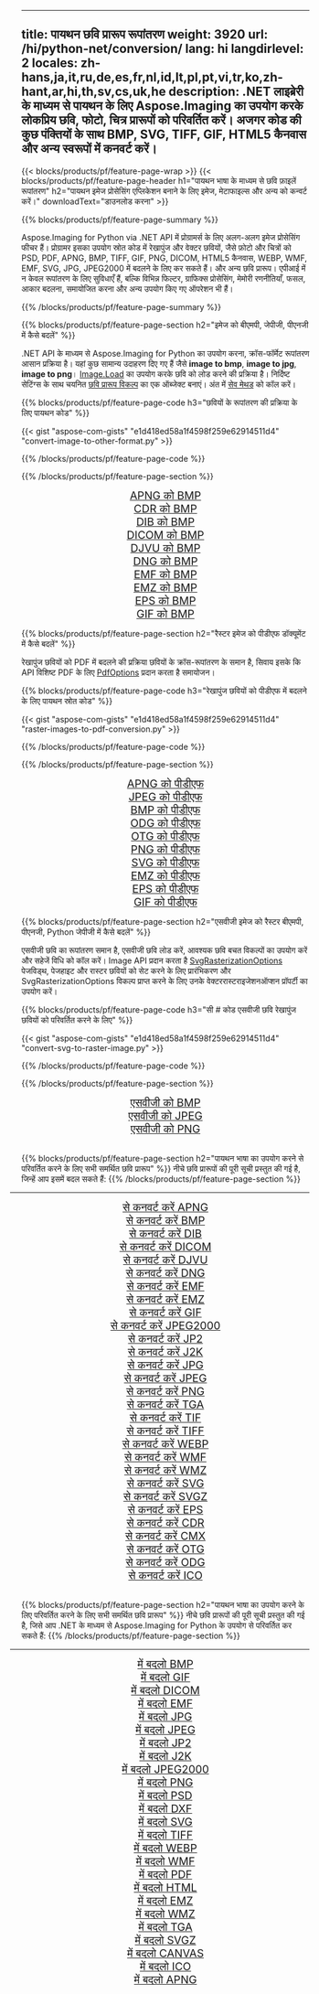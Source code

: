 ﻿
---
title: पायथन छवि प्रारूप रूपांतरण 
weight: 3920
url: /hi/python-net/conversion/ 
lang: hi
langdirlevel: 2
locales: zh-hans,ja,it,ru,de,es,fr,nl,id,lt,pl,pt,vi,tr,ko,zh-hant,ar,hi,th,sv,cs,uk,he
description: .NET लाइब्रेरी के माध्यम से पायथन के लिए Aspose.Imaging का उपयोग करके लोकप्रिय छवि, फोटो, चित्र प्रारूपों को परिवर्तित करें। अजगर कोड की कुछ पंक्तियों के साथ BMP, SVG, TIFF, GIF, HTML5 कैनवास और अन्य स्वरूपों में कनवर्ट करें।
---

{{< blocks/products/pf/feature-page-wrap >}}
{{< blocks/products/pf/feature-page-header h1="पायथन भाषा के माध्यम से छवि फ़ाइलें रूपांतरण" h2="पायथन इमेज प्रोसेसिंग एप्लिकेशन बनाने के लिए इमेज, मेटाफाइल्स और अन्य को कन्वर्ट करें।" downloadText="डाउनलोड करना" >}}

{{% blocks/products/pf/feature-page-summary %}}

Aspose.Imaging for Python via .NET API में प्रोग्रामर्स के लिए अलग-अलग इमेज प्रोसेसिंग फीचर हैं। प्रोग्रामर इसका उपयोग स्रोत कोड में रेखापुंज और वेक्टर छवियों, जैसे फ़ोटो और चित्रों को PSD, PDF, APNG, BMP, TIFF, GIF, PNG, DICOM, HTML5 कैनवास, WEBP, WMF, EMF, SVG, JPG, JPEG2000 में बदलने के लिए कर सकते हैं। और अन्य छवि प्रारूप। एपीआई में न केवल रूपांतरण के लिए सुविधाएँ हैं, बल्कि विभिन्न फिल्टर, ग्राफिक्स प्रोसेसिंग, मेमोरी रणनीतियाँ, फसल, आकार बदलना, समायोजित करना और अन्य उपयोग किए गए ऑपरेशन भी हैं।

{{% /blocks/products/pf/feature-page-summary  %}}

{{% blocks/products/pf/feature-page-section  h2="इमेज को बीएमपी, जेपीजी, पीएनजी में कैसे बदलें" %}}

.NET API के माध्यम से Aspose.Imaging for Python का उपयोग करना, क्रॉस-फॉर्मेट रूपांतरण आसान प्रक्रिया है। यहां कुछ सामान्य उदाहरण दिए गए हैं जैसे **image to bmp**, **image to jpg**, **image to png**। [Image.Load](https://apireference.aspose.com/imaging/net/aspose.imaging/image/methods/load) का उपयोग करके छवि को लोड करने की प्रक्रिया है। निर्दिष्ट सेटिंग्स के साथ चयनित [छवि प्रारूप विकल्प](https://apireference.aspose.com/imaging/net/aspose.imaging.imageoptions) का एक ऑब्जेक्ट बनाएं। अंत में [सेव मेथड](https://apireference.aspose.com/imaging/net/aspose.imaging.image/save/methods/4) को कॉल करें।

{{% blocks/products/pf/feature-page-code h3="छवियों के रूपांतरण की प्रक्रिया के लिए पायथन कोड" %}}

{{< gist "aspose-com-gists" "e1d418ed58a1f4598f259e62914511d4" "convert-image-to-other-format.py" >}}

{{% /blocks/products/pf/feature-page-code  %}}

{{% /blocks/products/pf/feature-page-section %}}

<div class="container-fluid productfamilypage bg-gray">
    <div class="convertypes bg-gray agp-content section">
        <div class="container">
		<div class="row other-converters" style="gap: 10px;font-size: 19px;text-align:center;">
		   <div class="col-md-2 other-converter remove-lp remove-rp">
		      <a href="/imaging/hi/python-net/conversion/apng-to-bmp/" style="padding:15px;">APNG को BMP</a>
		   </div>
		   <div class="col-md-2 other-converter remove-lp remove-rp">
		      <a href="/imaging/hi/python-net/conversion/cdr-to-bmp/" style="padding:15px;">CDR को BMP</a>
		   </div>
		   <div class="col-md-2 other-converter remove-lp remove-rp">
		      <a href="/imaging/hi/python-net/conversion/dib-to-bmp/" style="padding:15px;">DIB को BMP</a>
		   </div>
		   <div class="col-md-2 other-converter remove-lp remove-rp">
		      <a href="/imaging/hi/python-net/conversion/dicom-to-bmp/" style="padding:15px;">DICOM को BMP</a>
		   </div>
 		   <div class="col-md-2 other-converter remove-lp remove-rp">
		      <a href="/imaging/hi/python-net/conversion/djvu-to-bmp/" style="padding:15px;">DJVU को BMP</a>
		   </div>
		   <div class="col-md-2 other-converter remove-lp remove-rp">
		      <a href="/imaging/hi/python-net/conversion/dng-to-bmp/" style="padding:15px;">DNG को BMP</a>
		   </div>
		   <div class="col-md-2 other-converter remove-lp remove-rp">
		      <a href="/imaging/hi/python-net/conversion/emf-to-bmp/" style="padding:15px;">EMF को BMP</a>
		   </div>
		   <div class="col-md-2 other-converter remove-lp remove-rp">
		      <a href="/imaging/hi/python-net/conversion/emz-to-bmp/" style="padding:15px;">EMZ को BMP</a>
		   </div>
		   <div class="col-md-2 other-converter remove-lp remove-rp">
		      <a href="/imaging/hi/python-net/conversion/eps-to-bmp/" style="padding:15px;">EPS को BMP</a>
		   </div>
		   <div class="col-md-2 other-converter remove-lp remove-rp">
		      <a href="/imaging/hi/python-net/conversion/gif-to-bmp/" style="padding:15px;">GIF को BMP</a>
		   </div>
		</div>
	</div>
    </div>
</div>

{{% blocks/products/pf/feature-page-section  h2="रैस्टर इमेज को पीडीएफ डॉक्यूमेंट में कैसे बदलें" %}}

रेखापुंज छवियों को PDF में बदलने की प्रक्रिया छवियों के क्रॉस-रूपांतरण के समान है, सिवाय इसके कि API विशिष्ट PDF के लिए [PdfOptions](https://apireference.aspose.com/imaging/net/aspose.imaging.imageoptions/pdfoptions) प्रदान करता है समायोजन।

{{% blocks/products/pf/feature-page-code h3="रेखापुंज छवियों को पीडीएफ में बदलने के लिए पायथन स्रोत कोड" %}}

{{< gist "aspose-com-gists" "e1d418ed58a1f4598f259e62914511d4" "raster-images-to-pdf-conversion.py" >}}

{{% /blocks/products/pf/feature-page-code  %}}

{{% /blocks/products/pf/feature-page-section %}}

<div class="container-fluid productfamilypage bg-gray">
    <div class="convertypes bg-gray agp-content section">
        <div class="container">
		<div class="row other-converters" style="gap: 10px;font-size: 19px;text-align:center;">
		   <div class="col-md-2 other-converter remove-lp remove-rp">
		      <a href="/imaging/hi/python-net/conversion/apng-to-पीडीएफ/" style="padding:15px;">APNG को पीडीएफ</a>
		   </div>
		   <div class="col-md-2 other-converter remove-lp remove-rp">
		      <a href="/imaging/hi/python-net/conversion/jpeg-to-पीडीएफ/" style="padding:15px;">JPEG को पीडीएफ</a>
		   </div>
		   <div class="col-md-2 other-converter remove-lp remove-rp">
		      <a href="/imaging/hi/python-net/conversion/bmp-to-पीडीएफ/" style="padding:15px;">BMP को पीडीएफ</a>
		   </div>
		   <div class="col-md-2 other-converter remove-lp remove-rp">
		      <a href="/imaging/hi/python-net/conversion/odg-to-पीडीएफ/" style="padding:15px;">ODG को पीडीएफ</a>
		   </div>
 		   <div class="col-md-2 other-converter remove-lp remove-rp">
		      <a href="/imaging/hi/python-net/conversion/otg-to-पीडीएफ/" style="padding:15px;">OTG को पीडीएफ</a>
		   </div>
		   <div class="col-md-2 other-converter remove-lp remove-rp">
		      <a href="/imaging/hi/python-net/conversion/png-to-पीडीएफ/" style="padding:15px;">PNG को पीडीएफ</a>
		   </div>
		   <div class="col-md-2 other-converter remove-lp remove-rp">
		      <a href="/imaging/hi/python-net/conversion/svg-to-पीडीएफ/" style="padding:15px;">SVG को पीडीएफ</a>
		   </div>
		   <div class="col-md-2 other-converter remove-lp remove-rp">
		      <a href="/imaging/hi/python-net/conversion/emz-to-पीडीएफ/" style="padding:15px;">EMZ को पीडीएफ</a>
		   </div>
		   <div class="col-md-2 other-converter remove-lp remove-rp">
		      <a href="/imaging/hi/python-net/conversion/eps-to-पीडीएफ/" style="padding:15px;">EPS को पीडीएफ</a>
		   </div>
		   <div class="col-md-2 other-converter remove-lp remove-rp">
		      <a href="/imaging/hi/python-net/conversion/gif-to-पीडीएफ/" style="padding:15px;">GIF को पीडीएफ</a>
		   </div>
		</div>
	</div>
    </div>
</div>

{{% blocks/products/pf/feature-page-section  h2="एसवीजी इमेज को रैस्टर बीएमपी, पीएनजी, Python जेपीजी में कैसे बदलें" %}}

एसवीजी छवि का रूपांतरण समान है, एसवीजी छवि लोड करें, आवश्यक छवि बचत विकल्पों का उपयोग करें और सहेजें विधि को कॉल करें। Image API प्रदान करता है [SvgRasterizationOptions](https://apireference.aspose.com/imaging/net/aspose.imaging.imageoptions/svgrasterizationoptions) पेजविड्थ, पेजहाइट और रास्टर छवियों को सेट करने के लिए प्रारंभिकरण और SvgRasterizationOptions विकल्प प्राप्त करने के लिए उनके वेक्टररास्टराइजेशनऑप्शन प्रॉपर्टी का उपयोग करें। 

{{% blocks/products/pf/feature-page-code h3="सी # कोड एसवीजी छवि रेखापुंज छवियों को परिवर्तित करने के लिए" %}}

{{< gist "aspose-com-gists" "e1d418ed58a1f4598f259e62914511d4" "convert-svg-to-raster-image.py" >}}

{{% /blocks/products/pf/feature-page-code  %}}

{{% /blocks/products/pf/feature-page-section %}}

<div class="container-fluid productfamilypage bg-gray">
    <div class="convertypes bg-gray agp-content section">
        <div class="container">
		<div class="row other-converters" style="gap: 10px;font-size: 19px;text-align:center;">
		   <div class="col-md-2 other-converter remove-lp remove-rp">
		      <a href="/imaging/hi/python-net/conversion/एसवीजी-to-bmp/" style="padding:15px;">एसवीजी को BMP</a>
		   </div>
		   <div class="col-md-2 other-converter remove-lp remove-rp">
		      <a href="/imaging/hi/python-net/conversion/एसवीजी-to-jpeg/" style="padding:15px;">एसवीजी को JPEG</a>
		   </div>
		   <div class="col-md-2 other-converter remove-lp remove-rp">
		      <a href="/imaging/hi/python-net/conversion/एसवीजी-to-png/" style="padding:15px;">एसवीजी को PNG</a>
		   </div>		   
		</div>
	</div>
    </div>
</div>
<br/>

{{% blocks/products/pf/feature-page-section  h2="पायथन भाषा का उपयोग करने से परिवर्तित करने के लिए सभी समर्थित छवि प्रारूप" %}}
नीचे छवि प्रारूपों की पूरी सूची प्रस्तुत की गई है, जिन्हें आप इसमें बदल सकते हैं:
{{% /blocks/products/pf/feature-page-section %}}
<div class="container-fluid productfamilypage bg-gray">
    <div class="convertypes bg-gray agp-content section">
        <div class="container">
                <hr style="margin-left:-20px;"/>
		<div class="row other-converters" style="gap: 10px;font-size: 19px;text-align:center;">
		    <div class='col-md-2 other-converter remove-lp remove-rp'><a href="/imaging/hi/python-net/conversion/from/apng/" style="padding:15px;">से कनवर्ट करें APNG</a></div>
<div class='col-md-2 other-converter remove-lp remove-rp'><a href="/imaging/hi/python-net/conversion/from/bmp/" style="padding:15px;">से कनवर्ट करें BMP</a></div>
<div class='col-md-2 other-converter remove-lp remove-rp'><a href="/imaging/hi/python-net/conversion/from/dib/" style="padding:15px;">से कनवर्ट करें DIB</a></div>
<div class='col-md-2 other-converter remove-lp remove-rp'><a href="/imaging/hi/python-net/conversion/from/dicom/" style="padding:15px;">से कनवर्ट करें DICOM</a></div>
<div class='col-md-2 other-converter remove-lp remove-rp'><a href="/imaging/hi/python-net/conversion/from/djvu/" style="padding:15px;">से कनवर्ट करें DJVU</a></div>
<div class='col-md-2 other-converter remove-lp remove-rp'><a href="/imaging/hi/python-net/conversion/from/dng/" style="padding:15px;">से कनवर्ट करें DNG</a></div>
<div class='col-md-2 other-converter remove-lp remove-rp'><a href="/imaging/hi/python-net/conversion/from/emf/" style="padding:15px;">से कनवर्ट करें EMF</a></div>
<div class='col-md-2 other-converter remove-lp remove-rp'><a href="/imaging/hi/python-net/conversion/from/emz/" style="padding:15px;">से कनवर्ट करें EMZ</a></div>
<div class='col-md-2 other-converter remove-lp remove-rp'><a href="/imaging/hi/python-net/conversion/from/gif/" style="padding:15px;">से कनवर्ट करें GIF</a></div>
<div class='col-md-2 other-converter remove-lp remove-rp'><a href="/imaging/hi/python-net/conversion/from/jpeg2000/" style="padding:15px;">से कनवर्ट करें JPEG2000</a></div>
<div class='col-md-2 other-converter remove-lp remove-rp'><a href="/imaging/hi/python-net/conversion/from/jp2/" style="padding:15px;">से कनवर्ट करें JP2</a></div>
<div class='col-md-2 other-converter remove-lp remove-rp'><a href="/imaging/hi/python-net/conversion/from/j2k/" style="padding:15px;">से कनवर्ट करें J2K</a></div>
<div class='col-md-2 other-converter remove-lp remove-rp'><a href="/imaging/hi/python-net/conversion/from/jpg/" style="padding:15px;">से कनवर्ट करें JPG</a></div>
<div class='col-md-2 other-converter remove-lp remove-rp'><a href="/imaging/hi/python-net/conversion/from/jpeg/" style="padding:15px;">से कनवर्ट करें JPEG</a></div>
<div class='col-md-2 other-converter remove-lp remove-rp'><a href="/imaging/hi/python-net/conversion/from/png/" style="padding:15px;">से कनवर्ट करें PNG</a></div>
<div class='col-md-2 other-converter remove-lp remove-rp'><a href="/imaging/hi/python-net/conversion/from/tga/" style="padding:15px;">से कनवर्ट करें TGA</a></div>
<div class='col-md-2 other-converter remove-lp remove-rp'><a href="/imaging/hi/python-net/conversion/from/tif/" style="padding:15px;">से कनवर्ट करें TIF</a></div>
<div class='col-md-2 other-converter remove-lp remove-rp'><a href="/imaging/hi/python-net/conversion/from/tiff/" style="padding:15px;">से कनवर्ट करें TIFF</a></div>
<div class='col-md-2 other-converter remove-lp remove-rp'><a href="/imaging/hi/python-net/conversion/from/webp/" style="padding:15px;">से कनवर्ट करें WEBP</a></div>
<div class='col-md-2 other-converter remove-lp remove-rp'><a href="/imaging/hi/python-net/conversion/from/wmf/" style="padding:15px;">से कनवर्ट करें WMF</a></div>
<div class='col-md-2 other-converter remove-lp remove-rp'><a href="/imaging/hi/python-net/conversion/from/wmz/" style="padding:15px;">से कनवर्ट करें WMZ</a></div>
<div class='col-md-2 other-converter remove-lp remove-rp'><a href="/imaging/hi/python-net/conversion/from/svg/" style="padding:15px;">से कनवर्ट करें SVG</a></div>
<div class='col-md-2 other-converter remove-lp remove-rp'><a href="/imaging/hi/python-net/conversion/from/svgz/" style="padding:15px;">से कनवर्ट करें SVGZ</a></div>
<div class='col-md-2 other-converter remove-lp remove-rp'><a href="/imaging/hi/python-net/conversion/from/eps/" style="padding:15px;">से कनवर्ट करें EPS</a></div>
<div class='col-md-2 other-converter remove-lp remove-rp'><a href="/imaging/hi/python-net/conversion/from/cdr/" style="padding:15px;">से कनवर्ट करें CDR</a></div>
<div class='col-md-2 other-converter remove-lp remove-rp'><a href="/imaging/hi/python-net/conversion/from/cmx/" style="padding:15px;">से कनवर्ट करें CMX</a></div>
<div class='col-md-2 other-converter remove-lp remove-rp'><a href="/imaging/hi/python-net/conversion/from/otg/" style="padding:15px;">से कनवर्ट करें OTG</a></div>
<div class='col-md-2 other-converter remove-lp remove-rp'><a href="/imaging/hi/python-net/conversion/from/odg/" style="padding:15px;">से कनवर्ट करें ODG</a></div>
<div class='col-md-2 other-converter remove-lp remove-rp'><a href="/imaging/hi/python-net/conversion/from/ico/" style="padding:15px;">से कनवर्ट करें ICO</a></div>
                </div>
        </div>
    </div>
</div>
<br/>

{{% blocks/products/pf/feature-page-section  h2="पायथन भाषा का उपयोग करने के लिए परिवर्तित करने के लिए सभी समर्थित छवि प्रारूप" %}}
नीचे छवि प्रारूपों की पूरी सूची प्रस्तुत की गई है, जिसे आप .NET के माध्यम से Aspose.Imaging for Python के उपयोग से परिवर्तित कर सकते हैं:
{{% /blocks/products/pf/feature-page-section %}}
<div class="container-fluid productfamilypage bg-gray">
    <div class="convertypes bg-gray agp-content section">
        <div class="container">
	        <hr style="margin-left:-20px;"/>
		<div class="row other-converters" style="gap: 10px;font-size: 19px;text-align:center;">
		    <div class='col-md-2 other-converter remove-lp remove-rp'><a href="/imaging/hi/python-net/conversion/to/bmp/" style="padding:15px;">में बदलो BMP</a></div>
<div class='col-md-2 other-converter remove-lp remove-rp'><a href="/imaging/hi/python-net/conversion/to/gif/" style="padding:15px;">में बदलो GIF</a></div>
<div class='col-md-2 other-converter remove-lp remove-rp'><a href="/imaging/hi/python-net/conversion/to/dicom/" style="padding:15px;">में बदलो DICOM</a></div>
<div class='col-md-2 other-converter remove-lp remove-rp'><a href="/imaging/hi/python-net/conversion/to/emf/" style="padding:15px;">में बदलो EMF</a></div>
<div class='col-md-2 other-converter remove-lp remove-rp'><a href="/imaging/hi/python-net/conversion/to/jpg/" style="padding:15px;">में बदलो JPG</a></div>
<div class='col-md-2 other-converter remove-lp remove-rp'><a href="/imaging/hi/python-net/conversion/to/jpeg/" style="padding:15px;">में बदलो JPEG</a></div>
<div class='col-md-2 other-converter remove-lp remove-rp'><a href="/imaging/hi/python-net/conversion/to/jp2/" style="padding:15px;">में बदलो JP2</a></div>
<div class='col-md-2 other-converter remove-lp remove-rp'><a href="/imaging/hi/python-net/conversion/to/j2k/" style="padding:15px;">में बदलो J2K</a></div>
<div class='col-md-2 other-converter remove-lp remove-rp'><a href="/imaging/hi/python-net/conversion/to/jpeg2000/" style="padding:15px;">में बदलो JPEG2000</a></div>
<div class='col-md-2 other-converter remove-lp remove-rp'><a href="/imaging/hi/python-net/conversion/to/png/" style="padding:15px;">में बदलो PNG</a></div>
<div class='col-md-2 other-converter remove-lp remove-rp'><a href="/imaging/hi/python-net/conversion/to/psd/" style="padding:15px;">में बदलो PSD</a></div>
<div class='col-md-2 other-converter remove-lp remove-rp'><a href="/imaging/hi/python-net/conversion/to/dxf/" style="padding:15px;">में बदलो DXF</a></div>
<div class='col-md-2 other-converter remove-lp remove-rp'><a href="/imaging/hi/python-net/conversion/to/svg/" style="padding:15px;">में बदलो SVG</a></div>
<div class='col-md-2 other-converter remove-lp remove-rp'><a href="/imaging/hi/python-net/conversion/to/tiff/" style="padding:15px;">में बदलो TIFF</a></div>
<div class='col-md-2 other-converter remove-lp remove-rp'><a href="/imaging/hi/python-net/conversion/to/webp/" style="padding:15px;">में बदलो WEBP</a></div>
<div class='col-md-2 other-converter remove-lp remove-rp'><a href="/imaging/hi/python-net/conversion/to/wmf/" style="padding:15px;">में बदलो WMF</a></div>
<div class='col-md-2 other-converter remove-lp remove-rp'><a href="/imaging/hi/python-net/conversion/to/pdf/" style="padding:15px;">में बदलो PDF</a></div>
<div class='col-md-2 other-converter remove-lp remove-rp'><a href="/imaging/hi/python-net/conversion/to/html/" style="padding:15px;">में बदलो HTML</a></div>
<div class='col-md-2 other-converter remove-lp remove-rp'><a href="/imaging/hi/python-net/conversion/to/emz/" style="padding:15px;">में बदलो EMZ</a></div>
<div class='col-md-2 other-converter remove-lp remove-rp'><a href="/imaging/hi/python-net/conversion/to/wmz/" style="padding:15px;">में बदलो WMZ</a></div>
<div class='col-md-2 other-converter remove-lp remove-rp'><a href="/imaging/hi/python-net/conversion/to/tga/" style="padding:15px;">में बदलो TGA</a></div>
<div class='col-md-2 other-converter remove-lp remove-rp'><a href="/imaging/hi/python-net/conversion/to/svgz/" style="padding:15px;">में बदलो SVGZ</a></div>
<div class='col-md-2 other-converter remove-lp remove-rp'><a href="/imaging/hi/python-net/conversion/to/canvas/" style="padding:15px;">में बदलो CANVAS</a></div>
<div class='col-md-2 other-converter remove-lp remove-rp'><a href="/imaging/hi/python-net/conversion/to/ico/" style="padding:15px;">में बदलो ICO</a></div>
<div class='col-md-2 other-converter remove-lp remove-rp'><a href="/imaging/hi/python-net/conversion/to/apng/" style="padding:15px;">में बदलो APNG</a></div>
                </div>
        </div>
    </div>
</div>

